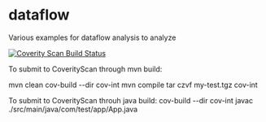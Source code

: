# dataflow
Various examples for dataflow analysis to analyze

<a href="https://scan.coverity.com/projects/dataflow">
  <img alt="Coverity Scan Build Status"
       src="https://scan.coverity.com/projects/6514/badge.svg"/>
</a>

To submit to CoverityScan through mvn build:

mvn clean
cov-build --dir cov-int mvn compile
tar czvf my-test.tgz cov-int

To submit to CoverityScan throuh java build:
cov-build --dir cov-int javac ./src/main/java/com/test/app/App.java
